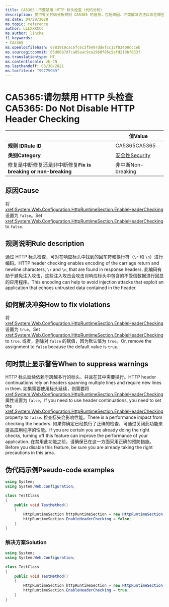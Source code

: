 ```yaml
---
title: CA5365：不要禁用 HTTP 标头检查（代码分析）
description: 提供有关代码分析规则 CA5365 的信息，包括原因、冲突解决方法以及在哪些情况下可禁止显示此规则的警告。
ms.date: 04/29/2020
ms.topic: reference
author: LLLXXXCCC
ms.author: linche
f1_keywords:
- CA5365
ms.openlocfilehash: 6783910cac6fc6c3fb497ddefcc15f82408ccceb
ms.sourcegitcommit: 05d0087dfca85aac9ca2960f86c5efd218bf833f
ms.translationtype: HT
ms.contentlocale: zh-CN
ms.lasthandoff: 03/30/2021
ms.locfileid: "99775989"
---
```

# <a name="ca5365-do-not-disable-http-header-checking"></a><span data-ttu-id="5f543-103">CA5365:请勿禁用 HTTP 头检查</span><span class="sxs-lookup"><span data-stu-id="5f543-103">CA5365: Do Not Disable HTTP Header Checking</span></span>

| | <span data-ttu-id="5f543-104">值</span><span class="sxs-lookup"><span data-stu-id="5f543-104">Value</span></span> |
|-|-|
| <span data-ttu-id="5f543-105">**规则 ID**</span><span class="sxs-lookup"><span data-stu-id="5f543-105">**Rule ID**</span></span> |<span data-ttu-id="5f543-106">CA5365</span><span class="sxs-lookup"><span data-stu-id="5f543-106">CA5365</span></span>|
| <span data-ttu-id="5f543-107">**类别**</span><span class="sxs-lookup"><span data-stu-id="5f543-107">**Category**</span></span> |[<span data-ttu-id="5f543-108">安全性</span><span class="sxs-lookup"><span data-stu-id="5f543-108">Security</span></span>](security-warnings.md)|
| <span data-ttu-id="5f543-109">修复是中断修复还是非中断修复</span><span class="sxs-lookup"><span data-stu-id="5f543-109">**Fix is breaking or non-breaking**</span></span> |<span data-ttu-id="5f543-110">非中断</span><span class="sxs-lookup"><span data-stu-id="5f543-110">Non-breaking</span></span>|

## <a name="cause"></a><span data-ttu-id="5f543-111">原因</span><span class="sxs-lookup"><span data-stu-id="5f543-111">Cause</span></span>

<span data-ttu-id="5f543-112">将 <xref:System.Web.Configuration.HttpRuntimeSection.EnableHeaderChecking> 设置为 `false`。</span><span class="sxs-lookup"><span data-stu-id="5f543-112">Set <xref:System.Web.Configuration.HttpRuntimeSection.EnableHeaderChecking> to `false`.</span></span>

## <a name="rule-description"></a><span data-ttu-id="5f543-113">规则说明</span><span class="sxs-lookup"><span data-stu-id="5f543-113">Rule description</span></span>

<span data-ttu-id="5f543-114">通过 HTTP 标头检查，可对在响应标头中找到的回车符和换行符（`\r` 和 `\n`）进行编码。</span><span class="sxs-lookup"><span data-stu-id="5f543-114">HTTP header checking enables encoding of the carriage return and newline characters, `\r` and `\n`, that are found in response headers.</span></span> <span data-ttu-id="5f543-115">此编码有助于避免注入攻击，这些注入攻击会攻击对响应标头中包含的不受信数据进行回显的应用程序。</span><span class="sxs-lookup"><span data-stu-id="5f543-115">This encoding can help to avoid injection attacks that exploit an application that echoes untrusted data contained in the header.</span></span>

## <a name="how-to-fix-violations"></a><span data-ttu-id="5f543-116">如何解决冲突</span><span class="sxs-lookup"><span data-stu-id="5f543-116">How to fix violations</span></span>

<span data-ttu-id="5f543-117">将 <xref:System.Web.Configuration.HttpRuntimeSection.EnableHeaderChecking> 设置为 `true`。</span><span class="sxs-lookup"><span data-stu-id="5f543-117">Set <xref:System.Web.Configuration.HttpRuntimeSection.EnableHeaderChecking> to `true`.</span></span> <span data-ttu-id="5f543-118">或者，删除对 `false` 的赋值，因为默认值为 `true`。</span><span class="sxs-lookup"><span data-stu-id="5f543-118">Or, remove the assignment to `false` because the default value is `true`.</span></span>

## <a name="when-to-suppress-warnings"></a><span data-ttu-id="5f543-119">何时禁止显示警告</span><span class="sxs-lookup"><span data-stu-id="5f543-119">When to suppress warnings</span></span>

<span data-ttu-id="5f543-120">HTTP 标头延续依赖于跨越多行的标头，并且在其中需要换行。</span><span class="sxs-lookup"><span data-stu-id="5f543-120">HTTP header continuations rely on headers spanning multiple lines and require new lines in them.</span></span> <span data-ttu-id="5f543-121">如果需要使用标头延续，则需要将 <xref:System.Web.Configuration.HttpRuntimeSection.EnableHeaderChecking> 属性设置为 `false`。</span><span class="sxs-lookup"><span data-stu-id="5f543-121">If you need to use header continuations, you need to set the <xref:System.Web.Configuration.HttpRuntimeSection.EnableHeaderChecking> property to `false`.</span></span> <span data-ttu-id="5f543-122">检查标头会影响性能。</span><span class="sxs-lookup"><span data-stu-id="5f543-122">There is a performance impact from checking the headers.</span></span> <span data-ttu-id="5f543-123">如果你确定已经执行了正确的检查，可通过关闭此功能来提高应用程序的性能。</span><span class="sxs-lookup"><span data-stu-id="5f543-123">If you are certain you are already doing the right checks, turning off this feature can improve the performance of your application.</span></span> <span data-ttu-id="5f543-124">在禁用此功能之前，请确保已在这一方面采用正确的预防措施。</span><span class="sxs-lookup"><span data-stu-id="5f543-124">Before you disable this feature, be sure you are already taking the right precautions in this area.</span></span>

## <a name="pseudo-code-examples"></a><span data-ttu-id="5f543-125">伪代码示例</span><span class="sxs-lookup"><span data-stu-id="5f543-125">Pseudo-code examples</span></span>

```csharp
using System;
using System.Web.Configuration;

class TestClass
{
    public void TestMethod()
    {
        HttpRuntimeSection httpRuntimeSection = new HttpRuntimeSection();
        httpRuntimeSection.EnableHeaderChecking = false;
    }
}
```

### <a name="solution"></a><span data-ttu-id="5f543-126">解决方案</span><span class="sxs-lookup"><span data-stu-id="5f543-126">Solution</span></span>

```csharp
using System;
using System.Web.Configuration;

class TestClass
{
    public void TestMethod()
    {
        HttpRuntimeSection httpRuntimeSection = new HttpRuntimeSection();
        httpRuntimeSection.EnableHeaderChecking = true;
    }
}
```
